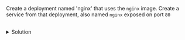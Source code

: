 Create a deployment named 'nginx' that uses the `nginx` image. Create a service from that deployment, also named `nginx` exposed on port `80`

<br>
<details><summary>Solution</summary>
<br>

```bash
# create a deployment named 'nginx' that uses the nginx image
kubectl create deployment nginx --image=nginx

# expose the deployment on port 80 via service named 'nginx'
kubectl expose deployment nginx --port=80
```{{exec}}

```bash
# list the deployment, service and pod
k get deploy,svc,po
```{{exec}}


</details>